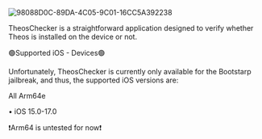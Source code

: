 ![98088D0C-89DA-4C05-9C01-16CC5A392238](https://github.com/SamoXcZ/TheosChecker/assets/111131419/df235c5e-cab3-41f9-be65-430ef0efdafc)

TheosChecker is a straightforward application designed to verify whether Theos is installed on the device or not.


🟢Supported iOS - Devices🟢

Unfortunately, TheosChecker is currently only available for the Bootstarp jailbreak, and thus, the supported iOS versions are:

All Arm64e

• iOS 15.0-17.0

❗️Arm64 is untested for now❗️

